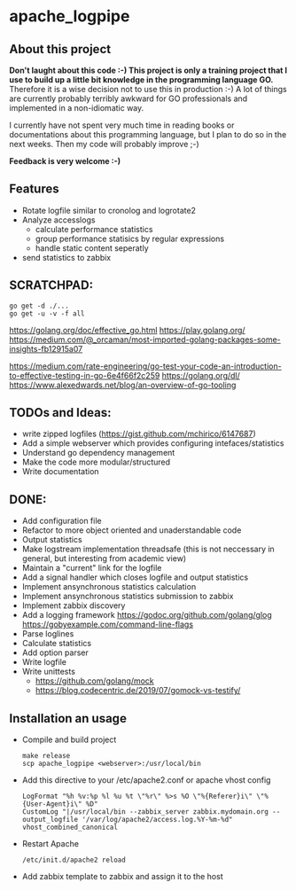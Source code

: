 apache_logpipe
==============

About this project
------------------

**Don't laught about this code :-) This project is only a training project that I use to build up a little bit knowledge in the programming language GO.**
Therefore it is a wise decision not to use this in production :-)
A lot of things are currently probably terribly awkward for GO professionals and implemented in a non-idiomatic way.

I currently have not spent very much time in reading books or documentations about this programming language, 
but I plan to do so in the next weeks. Then my code will probably improve ;-)

**Feedback is very welcome :-)**

Features
--------

* Rotate logfile similar to cronolog and logrotate2
* Analyze accesslogs
  * calculate performance statistics
  * group performance statisics by regular expressions
  * handle static content seperatly 
* send statistics to zabbix


SCRATCHPAD:
------------------
```
go get -d ./...
go get -u -v -f all
```
https://golang.org/doc/effective_go.html
https://play.golang.org/
https://medium.com/@_orcaman/most-imported-golang-packages-some-insights-fb12915a07

https://medium.com/rate-engineering/go-test-your-code-an-introduction-to-effective-testing-in-go-6e4f66f2c259
https://golang.org/dl/
https://www.alexedwards.net/blog/an-overview-of-go-tooling


TODOs and Ideas:
----------------

- write zipped logfiles (https://gist.github.com/mchirico/6147687)
- Add a simple webserver which provides configuring intefaces/statistics
- Understand go dependency management
- Make the code more modular/structured 
- Write documentation

DONE:
-----

- Add configuration file
- Refactor to more object oriented and unaderstandable code
- Output statistics
- Make logstream implementation threadsafe
  (this is not neccessary in general, but interesting from academic view)
- Maintain a "current" link for the logfile
- Add a signal handler which closes logfile and output statistics
- Implement ansynchronous statistics calculation
- Implement ansynchronous statistics submission to zabbix
- Implement zabbix discovery
- Add a logging framework
  https://godoc.org/github.com/golang/glog
  https://gobyexample.com/command-line-flags
- Parse loglines
- Calculate statistics
- Add option parser
- Write logfile
- Write unittests
  - https://github.com/golang/mock
  - https://blog.codecentric.de/2019/07/gomock-vs-testify/


Installation an usage
---------------------

* Compile and build project
  ```
  make release
  scp apache_logpipe <webserver>:/usr/local/bin
  ```
* Add this directive to your /etc/apache2.conf or apache vhost config
  ```
  LogFormat "%h %v:%p %l %u %t \"%r\" %>s %O \"%{Referer}i\" \"%{User-Agent}i\" %D" 
  CustomLog "|/usr/local/bin --zabbix_server zabbix.mydomain.org --output_logfile '/var/log/apache2/access.log.%Y-%m-%d" vhost_combined_canonical
  ```
* Restart Apache
  ```
  /etc/init.d/apache2 reload
  ```
* Add zabbix template to zabbix and assign it to the host


